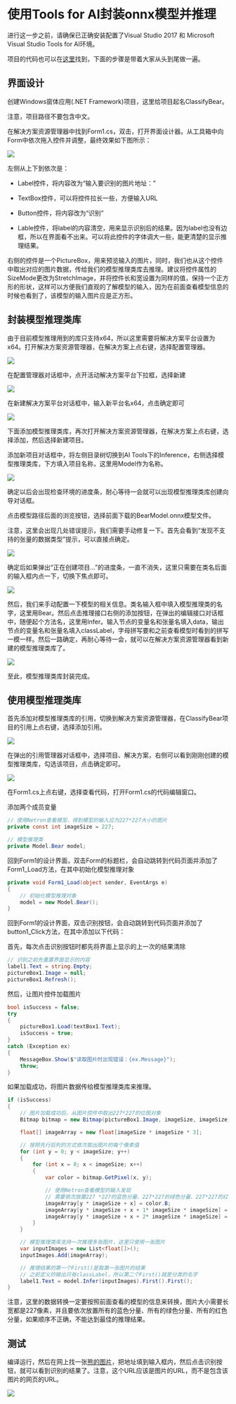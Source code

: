 # 使用Tools for AI封装onnx模型并推理

进行这一步之前，请确保已正确安装配置了Visual Studio 2017 和
Microsoft Visual Studio Tools for
AI环境。

项目的代码也可以在[这里](./src/OnnxWithToolsForAI)找到，下面的步骤是带着大家从头到尾做一遍。

## 界面设计

创建Windows窗体应用(.NET
    Framework)项目，这里给项目起名ClassifyBear。

注意，项目路径不要包含中文。

在解决方案资源管理器中找到Form1.cs，双击，打开界面设计器。从工具箱中向Form中依次拖入控件并调整，最终效果如下图所示：

![](./media/image11.png)

左侧从上下到依次是：

  - Label控件，将内容改为“输入要识别的图片地址：”

  - TextBox控件，可以将控件拉长一些，方便输入URL

  - Button控件，将内容改为“识别”

  - Lable控件，将label的内容清空，用来显示识别后的结果。因为label也没有边框，所以在界面看不出来。可以将此控件的字体调大一些，能更清楚的显示推理结果。

右侧的控件是一个PictureBox，用来预览输入的图片，同时，我们也从这个控件中取出对应的图片数据，传给我们的模型推理类库去推理。建议将控件属性的SizeMode更改为StretchImage，并将控件长和宽设置为同样的值，保持一个正方形的形状，这样可以方便我们直观的了解模型的输入，因为在前面查看模型信息的时候也看到了，该模型的输入图片应是正方形。

## 封装模型推理类库

由于目前模型推理用到的库只支持x64，所以这里需要将解决方案平台设置为x64。打开解决方案资源管理器，在解决方案上点右键，选择配置管理器。

![](./media/image13.png)

在配置管理器对话框中，点开活动解决方案平台下拉框，选择新建

![](./media/image14.png)

在新建解决方案平台对话框中，输入新平台名x64，点击确定即可

![](./media/image15.png)

下面添加模型推理类库，再次打开解决方案资源管理器，在解决方案上点右键，选择添加，然后选择新建项目。

添加新项目对话框中，将左侧目录树切换到AI
Tools下的Inference，右侧选择模型推理类库，下方填入项目名称，这里用Model作为名称。

![](./media/image16.png)

确定以后会出现检查环境的进度条，耐心等待一会就可以出现模型推理类库创建向导对话框。

点击模型路径后面的浏览按钮，选择前面下载的BearModel.onnx模型文件。

注意，这里会出现几处错误提示，我们需要手动修复一下。首先会看到“发现不支持的张量的数据类型”提示，可以直接点确定。

![](./media/image17.png)

确定后如果弹出“正在创建项目…”的进度条，一直不消失，这里只需要在类名后面的输入框内点一下，切换下焦点即可。

![](./media/image18.png)

然后，我们来手动配置一下模型的相关信息。类名输入框中填入模型推理类的名字，这里用Bear。然后点击推理接口右侧的添加按钮，在弹出的编辑接口对话框中，随便起个方法名，这里用Infer。输入节点的变量名和张量名填入data，输出节点的变量名和张量名填入classLabel，字母拼写要和之前查看模型时看到的拼写一模一样。然后一路确定，再耐心等待一会，就可以在解决方案资源管理器看到新建的模型推理类库了。

![](./media/image19.png)

至此，模型推理类库封装完成。

## 使用模型推理类库

首先添加对模型推理类库的引用，切换到解决方案资源管理器，在ClassifyBear项目的引用上点右键，选择添加引用。

![](./media/image20.png)

在弹出的引用管理器对话框中，选择项目、解决方案，右侧可以看到刚刚创建的模型推理类库，勾选该项目，点击确定即可。

![](./media/image21.png)

在Form1.cs上点右键，选择查看代码，打开Form1.cs的代码编辑窗口。

添加两个成员变量
```C#
// 使用Netron查看模型，得到模型的输入应为227*227大小的图片
private const int imageSize = 227;

// 模型推理类
private Model.Bear model;
```

回到Form1的设计界面，双击Form的标题栏，会自动跳转到代码页面并添加了Form1\_Load方法，在其中初始化模型推理对象
```C#
private void Form1_Load(object sender, EventArgs e)
{
    // 初始化模型推理对象
    model = new Model.Bear();
}
```

回到Form1的设计界面，双击识别按钮，会自动跳转到代码页面并添加了button1\_Click方法，在其中添加以下代码：

首先，每次点击识别按钮时都先将界面上显示的上一次的结果清除
```C#
// 识别之前先重置界面显示的内容
label1.Text = string.Empty;
pictureBox1.Image = null;
pictureBox1.Refresh();
```

然后，让图片控件加载图片
```C#
bool isSuccess = false;
try
{
    pictureBox1.Load(textBox1.Text);
    isSuccess = true;
}
catch (Exception ex)
{
    MessageBox.Show($"读取图片时出现错误：{ex.Message}");
    throw;
}
```

如果加载成功，将图片数据传给模型推理类库来推理。
```C#
if (isSuccess)
{
    // 图片加载成功后，从图片控件中取出227*227的位图对象
    Bitmap bitmap = new Bitmap(pictureBox1.Image, imageSize, imageSize);

    float[] imageArray = new float[imageSize * imageSize * 3];

    // 按照先行后列的方式依次取出图片的每个像素值
    for (int y = 0; y < imageSize; y++)
    {
        for (int x = 0; x < imageSize; x++)
        {
            var color = bitmap.GetPixel(x, y);

            // 使用Netron查看模型的输入发现
            // 需要依次放置227 *227的蓝色分量、227*227的绿色分量、227*227的红色分量
            imageArray[y * imageSize + x] = color.B;
            imageArray[y * imageSize + x + 1* imageSize * imageSize] = color.G;
            imageArray[y * imageSize + x + 2* imageSize * imageSize] = color.R;
        }
    }

    // 模型推理类库支持一次推理多张图片，这里只使用一张图片
    var inputImages = new List<float[]>();
    inputImages.Add(imageArray);

    // 推理结果的第一个First()是取第一张图片的结果
    // 之前定义的输出只有classLabel，所以第二个First()就是分类的名字
    label1.Text = model.Infer(inputImages).First().First();
}
```

注意，这里的数据转换一定要按照前面查看的模型的信息来转换，图片大小需要长宽都是227像素，并且要依次放置所有的蓝色分量、所有的绿色分量、所有的红色分量，如果顺序不正确，不能达到最佳的推理结果。

## 测试

编译运行，然后在网上找一张[熊的图片](https://cdn.pixabay.com/photo/2016/07/27/10/57/bear-1545031_960_720.jpg)，把地址填到输入框内，然后点击识别按钮，就可以看到识别的结果了。注意，这个URL应该是图片的URL，而不是包含该图片的网页的URL。

![](./media/image22.png)
